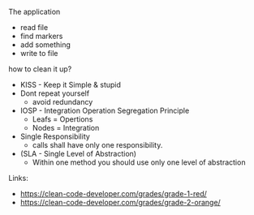 The application

* read file
* find markers
* add something
* write to file

how to clean it up?

* KISS - Keep it Simple & stupid
* Dont repeat yourself
  * avoid redundancy
* IOSP  - Integration Operation Segregation Principle
  * Leafs = Opertions
  * Nodes = Integration
* Single Responsibility
  * calls shall have only one responsibility.
* (SLA - Single Level of Abstraction)
  * Within one method you should use only one level of abstraction
  
  
  
Links:
* https://clean-code-developer.com/grades/grade-1-red/
* https://clean-code-developer.com/grades/grade-2-orange/